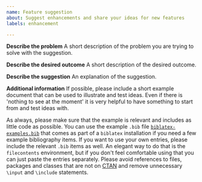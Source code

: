 ```yaml
---
name: Feature suggestion
about: Suggest enhancements and share your ideas for new features
labels: enhancement

---
```


<!---
This is just a convenient template for a feature suggestion to make it easier for you to check that all the necessary information is included.
Please don't feel intimidated by this template (I know I always feel a bit weird when I encounter these templates).
Feel free to change the structure suggested below as you see fit or to discard it completely if you don't feel comfortable using it.
--->

**Describe the problem**
A short description of the problem you are trying to solve with the suggestion.

**Describe the desired outcome**
A short description of the desired outcome.

**Describe the suggestion**
An explanation of the suggestion.

**Additional information**
If possible, please include a short example document that can be used to illustrate and test ideas. Even if there is 'nothing to see at the moment' it is very helpful to have something to start from and test ideas with.

As always, please make sure that the example is relevant and includes as little code as possible.
You can use the example `.bib` file [`biblatex-examples.bib`](https://github.com/plk/biblatex/blob/master/bibtex/bib/biblatex/biblatex-examples.bib) that comes as part of a `biblatex` installation if you need a few example bibliography items. If you want to use your own entries, please include the relevant `.bib` items as well. An elegant way to do that is the `filecontents` environment, but if you don't feel comfortable using that you can just paste the entries separately. Please avoid references to files, packages and classes that are not on [CTAN](https://ctan.org/) and remove unnecessary `\input` and `\include` statements.
